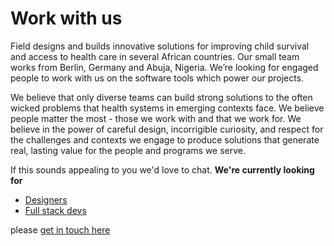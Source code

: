 # Work with us

Field designs and builds innovative solutions for improving child survival and access to health care in several African countries. Our small team works from Berlin, Germany and Abuja, Nigeria. We’re looking for engaged people to work with us on the software tools which power our projects. 

We believe that only diverse teams can build strong solutions to the often wicked problems that health systems in emerging contexts face. We believe people matter the most - those we work with and that we work for. We believe in the power of careful design, incorrigible curiosity, and respect for the challenges and contexts we engage to produce solutions that generate real, lasting value for the people and programs we serve.

If this sounds appealing to you we'd love to chat. **We're currently looking for**

* [Designers](designer.md)
* [Full stack devs](fullstack_js.md)

please [get in touch here](mailto:info@field.partners)
